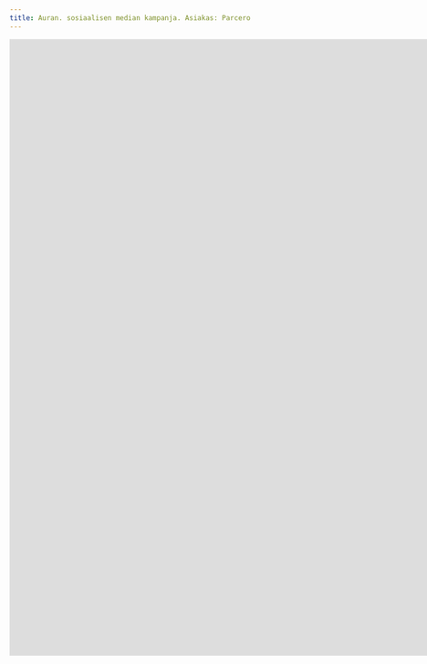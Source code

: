 ```yaml
---
title: Auran. sosiaalisen median kampanja. Asiakas: Parcero
---
```


<iframe src="https://www.youtube.com/embed/1V2SxReVWeo?controls=0" width="1920" height="1080" frameborder="0" allow="autoplay; fullscreen" allowfullscreen data-uk-responsive></iframe>
